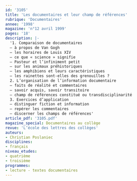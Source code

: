 ```yaml
---
id: '3105'
title: 'Les documentaires et leur champ de références'
rubrique: 'Documentaires'
annee: '1998'
magazine: 'n°12 avril 1999'
pages: '18'
description: |-
  '1. Comparaison de documentaires
  – à propos de Van Gogh
  – les horaires de Louis XIV
  – ce que « science » signifie
  – Pasteur et l’infiniment petit
  – sur les animaux préhistoriques
  – les amphibiens et leurs caractéristiques
  – les rainettes sont-elles des grenouilles ?
  2. L’organisation de l’information documentaire
  – faits de réalité et commentaires
  – savoir acquis, savoir transitoire
  – champ de références constitué ou transdisciplinarité
  3. Exercices d’application
  – distinguer fiction et information
  – repérer les commentaires
  – discerner les champs de références'
article_pdf: '3105.pdf'
magazine_special: Documentaires au collège
revue: 'L’école des lettres des collèges'
auteurs:
- Christian Poslaniec
disciplines:
- français
niveau_etudes:
- quatrième
- troisième
programmes:
- lecture - textes documentaires
---
```

